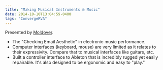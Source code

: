 ```yaml
---
title: "Making Musical Instruments & Music"
date: 2014-10-10T13:04:59-0400
tags: "ConvergeRVA"
---
```


Presented by [Moldover](http://moldover.com/).

- The "Checking Email Aesthetic" in electronic music performance.
- Computer interfaces (keyboard, mouse) are very limited as it relates to their expressivity. Compare that to musical interfaces like guitars, etc.
- Built a controller interface to Ableton that is incredibly rugged yet easily repairable. It's also designed to be ergonomic and easy to "play."
